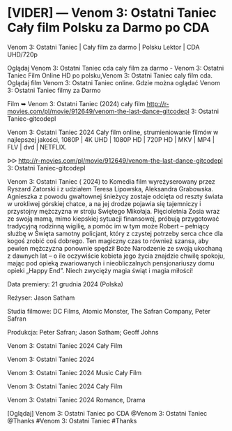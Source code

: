 # [VIDER] — Venom 3: Ostatni Taniec Cały film Polsku za Darmo po CDA

Venom 3: Ostatni Taniec | Cały film za darmo | Polsku Lektor | CDA UHD/720p

Oglądaj Venom 3: Ostatni Taniec cda cały film za darmo - Venom 3: Ostatni Taniec Film Online HD po polsku,Venom 3: Ostatni Taniec caly film cda. Oglądaj film Venom 3: Ostatni Taniec online. Gdzie można oglądać Venom 3: Ostatni Taniec filmy za Darmo

Film ➥ Venom 3: Ostatni Taniec (2024) cały film http://r-movies.com/pl/movie/912649/venom-the-last-dance-gitcodepl 3: Ostatni Taniec-gitcodepl

Venom 3: Ostatni Taniec 2024 Cały film online, strumieniowanie filmów w najlepszej jakości, 1080P | 4K UHD | 1080P HD | 720P HD | MKV | MP4 | FLV | dvd | NETFLIX.

ᐅᐅ http://r-movies.com/pl/movie/912649/venom-the-last-dance-gitcodepl 3: Ostatni Taniec-gitcodepl

Venom 3: Ostatni Taniec ( 2024) to Komedia film wyreżyserowany przez Ryszard Zatorski i z udziałem Teresa Lipowska, Aleksandra Grabowska. Agnieszka z powodu gwałtownej śnieżycy zostaje odcięta od reszty świata w urokliwej górskiej chatce, a na jej drodze pojawia się tajemniczy i przystojny mężczyzna w stroju Świętego Mikołaja. Pięcioletnia Zosia wraz ze swoją mamą, mimo kiepskiej sytuacji finansowej, próbują przygotować tradycyjną rodzinną wigilię, a pomóc im w tym może Robert – pełniący służbę w Święta samotny policjant, który z czystej potrzeby serca chce dla kogoś zrobić coś dobrego. Ten magiczny czas to również szansa, aby pewien mężczyzna ponownie spędził Boże Narodzenie ze swoją ukochaną z dawnych lat – o ile oczywiście kobieta jego życia znajdzie chwilę spokoju, mając pod opieką zwariowanych i nieobliczalnych pensjonariuszy domu opieki „Happy End”. Niech zwycięży magia świąt i magia miłości!

Data premiery: 21 grudnia 2024 (Polska)

Reżyser: Jason Satham

Studia filmowe: DC Films, Atomic Monster, The Safran Company, Peter Safran

Produkcja: Peter Safran; Jason Satham; Geoff Johns

Venom 3: Ostatni Taniec 2024 Cały Film

Venom 3: Ostatni Taniec 2024

Venom 3: Ostatni Taniec 2024 Music Cały Film

Venom 3: Ostatni Taniec 2024 Cały Film

Venom 3: Ostatni Taniec 2024 Romance, Drama

[Oglądaj] Venom 3: Ostatni Taniec po CDA @Venom 3: Ostatni Taniec @Thanks #Venom 3: Ostatni Taniec #Thanks
